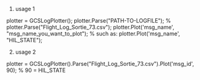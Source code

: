 1. usage 1

plotter = GCSLogPlotter();
plotter.Parse("PATH-TO-LOGFILE"); % plotter.Parse("Flight_Log_Sortie_73.csv");
plotter.Plot('msg_name', "msg_name_you_want_to_plot"); % such as: plotter.Plot('msg_name', "HIL_STATE");

2. usage 2

plotter = GCSLogPlotter().Parse("Flight_Log_Sortie_73.csv").Plot('msg_id', 90); 
% 90 = HIL_STATE
